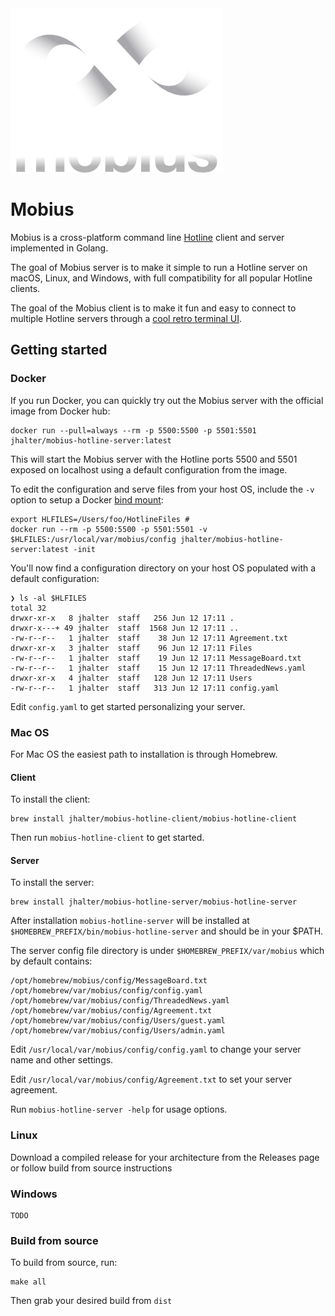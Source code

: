<picture>
  <source media="(prefers-color-scheme: dark)" srcset="dark_logo.png">
  <source media="(prefers-color-scheme: light)" srcset="light_logo.png">
  <img src="dark_logo.png" alt="Mobius Logo">
</picture>

# Mobius

Mobius is a cross-platform command line [Hotline](https://en.wikipedia.org/wiki/Hotline_Communications) client and server implemented in Golang.

The goal of Mobius server is to make it simple to run a Hotline server on macOS, Linux, and Windows, with full compatibility for all popular Hotline clients.

The goal of the Mobius client is to make it fun and easy to connect to multiple Hotline servers through a [cool retro terminal UI](https://github.com/jhalter/mobius/wiki/Mobius-Client-Screenshot-Gallery).

## Getting started

### Docker

If you run Docker, you can quickly try out the Mobius server with the official image from Docker hub:

    docker run --pull=always --rm -p 5500:5500 -p 5501:5501 jhalter/mobius-hotline-server:latest

This will start the Mobius server with the Hotline ports 5500 and 5501 exposed on localhost using a default configuration from the image.

To edit the configuration and serve files from your host OS, include the `-v` option to setup a Docker [bind mount](https://docs.docker.com/storage/bind-mounts/):

	export HLFILES=/Users/foo/HotlineFiles #
 	docker run --rm -p 5500:5500 -p 5501:5501 -v $HLFILES:/usr/local/var/mobius/config jhalter/mobius-hotline-server:latest -init

You'll now find a configuration directory on your host OS populated with a default configuration:

```
❯ ls -al $HLFILES
total 32
drwxr-xr-x   8 jhalter  staff   256 Jun 12 17:11 .
drwxr-x---+ 49 jhalter  staff  1568 Jun 12 17:11 ..
-rw-r--r--   1 jhalter  staff    38 Jun 12 17:11 Agreement.txt
drwxr-xr-x   3 jhalter  staff    96 Jun 12 17:11 Files
-rw-r--r--   1 jhalter  staff    19 Jun 12 17:11 MessageBoard.txt
-rw-r--r--   1 jhalter  staff    15 Jun 12 17:11 ThreadedNews.yaml
drwxr-xr-x   4 jhalter  staff   128 Jun 12 17:11 Users
-rw-r--r--   1 jhalter  staff   313 Jun 12 17:11 config.yaml
```

Edit `config.yaml` to get started personalizing your server.


### Mac OS

For Mac OS the easiest path to installation is through Homebrew.

#### Client

To install the client:

    brew install jhalter/mobius-hotline-client/mobius-hotline-client

Then run `mobius-hotline-client` to get started.

#### Server

To install the server:

    brew install jhalter/mobius-hotline-server/mobius-hotline-server

After installation `mobius-hotline-server` will be installed at `$HOMEBREW_PREFIX/bin/mobius-hotline-server` and should be in your $PATH.

The server config file directory is under `$HOMEBREW_PREFIX/var/mobius` which by default contains:

    /opt/homebrew/mobius/config/MessageBoard.txt
    /opt/homebrew/var/mobius/config/config.yaml
    /opt/homebrew/var/mobius/config/ThreadedNews.yaml
    /opt/homebrew/var/mobius/config/Agreement.txt
    /opt/homebrew/var/mobius/config/Users/guest.yaml
    /opt/homebrew/var/mobius/config/Users/admin.yaml

Edit `/usr/local/var/mobius/config/config.yaml` to change your server name and other settings.

Edit `/usr/local/var/mobius/config/Agreement.txt` to set your server agreement.

Run `mobius-hotline-server -help` for usage options.

### Linux

Download a compiled release for your architecture from the Releases page or follow build from source instructions

### Windows

    TODO

### Build from source

To build from source, run:

    make all

Then grab your desired build from `dist`
